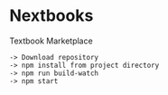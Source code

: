 # Nextbooks
Textbook Marketplace
```
-> Download repository
-> npm install from project directory
-> npm run build-watch
-> npm start
```
